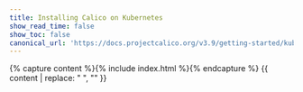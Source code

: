 ```yaml
---
title: Installing Calico on Kubernetes
show_read_time: false
show_toc: false
canonical_url: 'https://docs.projectcalico.org/v3.9/getting-started/kubernetes/installation/index'
---
```

{% capture content %}{% include index.html %}{% endcapture %}
{{ content | replace: "    ", "" }}